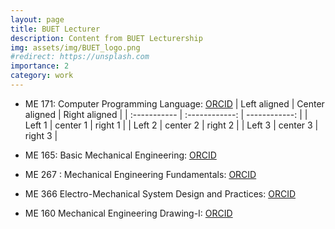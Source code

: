 ```yaml
---
layout: page
title: BUET Lecturer
description: Content from BUET Lecturership
img: assets/img/BUET_logo.png
#redirect: https://unsplash.com
importance: 2
category: work
---
```


* ME 171: Computer Programming Language: <a href="https://orcid.org/0000-0002-1735-7546">ORCID</a>
| Left aligned | Center aligned | Right aligned |
| :----------- | :------------: | ------------: |
| Left 1       | center 1       | right 1       |
| Left 2       | center 2       | right 2       |
| Left 3       | center 3       | right 3       |

<p></p>

* ME 165: Basic Mechanical Engineering: <a href="https://orcid.org/0000-0002-1735-7546">ORCID</a>

* ME 267 : Mechanical Engineering Fundamentals: <a href="https://orcid.org/0000-0002-1735-7546">ORCID</a>

* ME 366 Electro-Mechanical System Design and Practices: <a href="https://orcid.org/0000-0002-1735-7546">ORCID</a>

* ME 160 Mechanical Engineering Drawing-I: <a href="https://orcid.org/0000-0002-1735-7546">ORCID</a>



